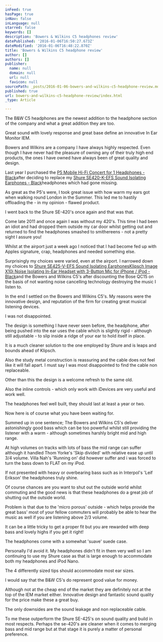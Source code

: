 ```yaml
---
inFeed: true
hasPage: true
inNav: false
inLanguage: null
starred: false
keywords: []
description: 'Bowers & Wilkins C5 headphones review'
datePublished: '2016-01-06T16:50:27.673Z'
dateModified: '2016-01-06T16:48:22.870Z'
title: 'Bowers & Wilkins C5 headphone review'
author: []
authors: []
publisher:
  name: null
  domain: null
  url: null
  favicon: null
sourcePath: _posts/2016-01-06-bowers-and-wilkins-c5-headphone-review.md
published: true
url: bowers-and-wilkins-c5-headphone-review/index.html
_type: Article

---
```

The B&W C5 headphones are the newest addition to the headphone section of the company and what a great addition they are too.

Great sound with lovely response and great base define an innovative In Ear Monitor IEM.

Bowers and Wilkins are a company I have always highly respected. Even though I have never had the pleasure of owning any of their truly high end products, the ones I have owned have always been of great quality and design.

Last year I purchased the [P5 Mobile Hi-Fi Concert for 1 Headphones - Black][0]after deciding to replace my [Shure SE420-K-EFS Sound Isolating Earphones - Black][1]headphones which had gone missing.

As great as the P5's were, I took great issue with how warm my ears got when walking round London in the Summer. This led me to hastily offloading the - in my opinion - flawed product.

I went back to the Shure SE-420's once again and that was that.

Come late 2011 and once again I was without my 420's. This time I had been an idiot and had dropped them outside my car door whilst getting out and returned to find the headphones smashed to smithereens - not a pretty sight I assure you!

Whilst at the airport just a week ago I noticed that I had become fed up with Apples signature, crap, headphones and needed something else.

Surprisingly my choices were varied, even at the airport. I narrowed down my choices to [Shure SE425-V-EFS Sound Isolating Earphones][2][Klipsch Image X10i Noise Isolating In-Ear Headset with 3-Button Mic for iPhone / iPod - Black][3]and the Bowers and Wilkins C5's after discounting the Bose QC15 on the basis of not wanting noise cancelling technology destroying the music I listen to.

In the end I settled on the Bowers and Wilkins C5's. My reasons were the innovative design, and reputation of the firm for creating great musical listening devices.

I was not disappointed.

The design is something I have never seen before, the headphone, after being pushed into the ear uses the cable which is slightly rigid - although still adjustable - to slip inside a ridge of your ear to hold itself in place.

It is a much cleaner solution to the one employed by Shure and is leaps and bounds ahead of Klipsch.

Also the study metal construction is reassuring and the cable does not feel like it will fall apart. I must say I was most disappointed to find the cable non replaceable.

Other than this the design is a welcome refresh to the same old.

Also the inline controls - which only work with iDevices are very useful and work well.

The headphones feel well built, they should last at least a year or two.

Now here is of course what you have been waiting for.

Summed up in one sentence; The Bowers and Wilkins C5's deliver astonishingly good bass which can be too powerful whilst still providing the listener with a warm - although sometimes harshly bright mid and high range.

At high volumes on tracks with lots of bass the mid range can suffer although it handled Thom Yorke's 'Skip divided' with relative ease up until 3/4 volume. Villa Nah's 'Running on' did however suffer and i was forced to turn the bass down to FLAT on my iPod.

If not presented with heavy or overbearing bass such as in Interpol's 'Leif Erikson' the headphones truly shine.

Of course chances are you want to shut out the outside world whilst commuting and the good news is that these headphones do a great job of shutting out the outside world.

Problem is that due to the 'micro porous' outside - which helps provide the great bass' most of your fellow commuters will probably be able to hear the music as well if you are listening above 2/3 volume.

It can be a little tricky to get a proper fit but you are rewarded with deep bass and lovely highs if you get it right!

The headphones come with a somewhat 'suave' suede case.

Personally I'd avoid it. My headphones didn't fit in them very well so I am continuing to use my Shure case as that is large enough to accommodate both my headphones and iPod Nano.

The 4 differently sized tips should accommodate most ear sizes.

I would say that the B&W C5's do represent good value for money.

Although not at the cheap end of the market they are definitely not at the top of the IEM market either. Innovative design and fantastic sound quality for the price make these a great buy.

The only downsides are the sound leakage and non replaceable cable.

To me these outperform the Shure SE-425's on sound quality and build in most respects. Perhaps the se-420's are cleaner when it comes to merging bass and mid range but at that stage it is purely a matter of personal preference.

[0]: https://www.amazon.co.uk/dp/B003IHUHGE/ref=cm_cr_asin_lnk
[1]: https://www.amazon.co.uk/dp/B000UZ03ZW/ref=cm_cr_asin_lnk
[2]: https://www.amazon.co.uk/dp/B003S3RD74/ref=cm_cr_asin_lnk
[3]: https://www.amazon.co.uk/dp/B00368CICQ/ref=cm_cr_asin_lnk